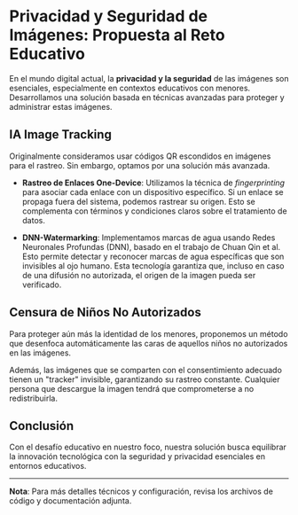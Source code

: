 # Privacidad y Seguridad de Imágenes: Propuesta al Reto Educativo

En el mundo digital actual, la **privacidad y la seguridad** de las imágenes son esenciales, especialmente en contextos educativos con menores. Desarrollamos una solución basada en técnicas avanzadas para proteger y administrar estas imágenes.

## IA Image Tracking

Originalmente consideramos usar códigos QR escondidos en imágenes para el rastreo. Sin embargo, optamos por una solución más avanzada.

- **Rastreo de Enlaces One-Device**: Utilizamos la técnica de _fingerprinting_ para asociar cada enlace con un dispositivo específico. Si un enlace se propaga fuera del sistema, podemos rastrear su origen. Esto se complementa con términos y condiciones claros sobre el tratamiento de datos.

- **DNN-Watermarking**: Implementamos marcas de agua usando Redes Neuronales Profundas (DNN), basado en el trabajo de Chuan Qin et al. Esto permite detectar y reconocer marcas de agua específicas que son invisibles al ojo humano. Esta tecnología garantiza que, incluso en caso de una difusión no autorizada, el origen de la imagen pueda ser verificado.

## Censura de Niños No Autorizados

Para proteger aún más la identidad de los menores, proponemos un método que desenfoca automáticamente las caras de aquellos niños no autorizados en las imágenes.

Además, las imágenes que se comparten con el consentimiento adecuado tienen un "tracker" invisible, garantizando su rastreo constante. Cualquier persona que descargue la imagen tendrá que comprometerse a no redistribuirla.

## Conclusión

Con el desafío educativo en nuestro foco, nuestra solución busca equilibrar la innovación tecnológica con la seguridad y privacidad esenciales en entornos educativos.

---
**Nota**: Para más detalles técnicos y configuración, revisa los archivos de código y documentación adjunta.
